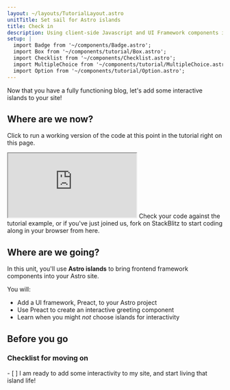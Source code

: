 ```yaml
---
layout: ~/layouts/TutorialLayout.astro
unitTitle: Set sail for Astro islands
title: Check in
description: Using client-side Javascript and UI Framework components in Astro to provide interactivity.
setup: |
  import Badge from '~/components/Badge.astro';
  import Box from '~/components/tutorial/Box.astro';
  import Checklist from '~/components/Checklist.astro';
  import MultipleChoice from '~/components/tutorial/MultipleChoice.astro';
  import Option from '~/components/tutorial/Option.astro';
---
```

Now that you have a fully functioning blog, let's add some interactive islands to your site!

## Where are we now?

Click to run a working version of the code at this point in the tutorial right on this page.

 <iframe src="https://stackblitz.com/edit/astro-tutorial-5?ctl=1&embed=1&file=src/pages/index.astro"></iframe>
 Check your code against the tutorial example, or if you've just joined us, fork on StackBlitz to start coding along in your browser from here.

## Where are we going?

In this unit, you'll use **Astro islands** to bring frontend framework components into your Astro site. 

You will:
- Add a UI framework, Preact, to your Astro project
- Use Preact to create an interactive greeting component
- Learn when you might _not_ choose islands for interactivity

## Before you go
<Box icon="check-list">

### Checklist for moving on

<Checklist key ="interactivity">
- [ ] I am ready to add some interactivity to my site, and start living that island life!
</Checklist>
</Box>
